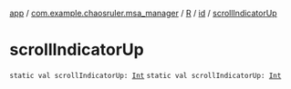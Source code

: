 [app](../../../index.md) / [com.example.chaosruler.msa_manager](../../index.md) / [R](../index.md) / [id](index.md) / [scrollIndicatorUp](.)

# scrollIndicatorUp

`static val scrollIndicatorUp: `[`Int`](https://kotlinlang.org/api/latest/jvm/stdlib/kotlin/-int/index.html)
`static val scrollIndicatorUp: `[`Int`](https://kotlinlang.org/api/latest/jvm/stdlib/kotlin/-int/index.html)